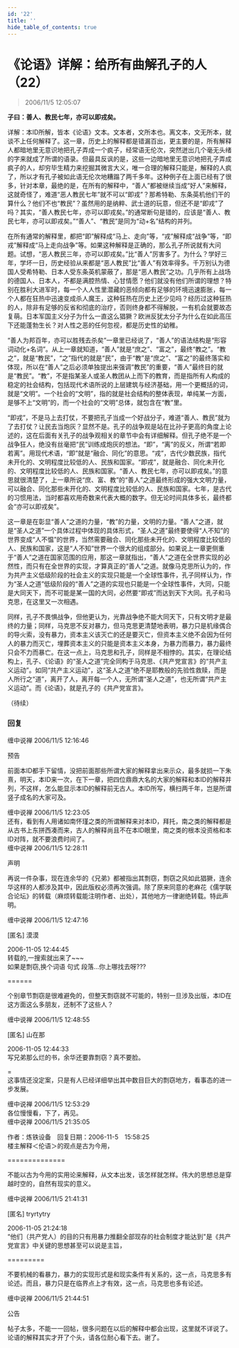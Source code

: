 ```yaml
---
id: '22'
title: ''
hide_table_of_contents: true
---
```


# 《论语》详解：给所有曲解孔子的人（22）

> 2006/11/5 12:05:07

**子曰：善人、教民七年，亦可以即戎矣。**
 
详解：本ID所解，皆本《论语》文本。文本者，文所本也。离文本，文无所本，就谈不上任何解释了。这一章，历史上的解释都是错漏百出，更主要的是，所有解释人都暗地里无意识地把孔子弄成一个疯子，经常语无伦次，突然迸出几个毫无头绪的字来就成了所谓的语录。但最具反讽的是，这些一边暗地里无意识地把孔子弄成疯子的人，却穷毕生精力来挖掘其微言大义，唯一合理的解释只能是，解释的人疯了，所以才有孔子被如此语无伦次地糟蹋了两千多年。这种例子在上面已经有了很多，针对本章，最绝的是，在所有的解释中，“善人”都被继续当成“好人”来解释，这就奇怪了，难道“恶人教民七年”就不可以“即戎”？那希特勒、东条英机他们干的算什么？他们不也“教民”？虽然用的是纳粹、武士道的玩意，但还不是“即戎”了吗？其实，“善人教民七年，亦可以即戎矣。”的通常断句是错的，应该是“善人、教民七年，亦可以即戎矣。”“善人”、“教民”是同为“动+名”结构的并列。
 
在所有通常的解释里，都把“即”解释成“马上、走向”等，“戎”解释成“战争”等，“即戎”解释成“马上走向战争”等。如果这种解释是正确的，那么孔子所说就有大问题。试想，“恶人教民三年，亦可以即戎矣。”比“善人”厉害多了。为什么？学好三年，学坏一日，历史经验从来都是“恶人教民”比“善人”有效率得多。千万别认为德国人受希特勒、日本人受东条英机蒙蔽了，那是“恶人教民”之功。几乎所有上战场的德国人、日本人，不都是满腔热情、心甘情愿？他们就没有他们所谓的理想？特别在胜利大进军时，每一个人人性里潜藏的恶倾向都有足够的环境迅速膨胀，每一个人都在狂热中迅速变成杀人魔王，这种狂热在历史上还少见吗？经历过这种狂热的人，除非有足够的反省和彻底的治疗，否则终身都不得解脱，一有机会就要故态复萌。日本军国主义分子为什么一直这么猖獗？欧洲反犹太分子为什么在如此高压下还能蓬勃生长？对人性之恶的任何忽视，都是历史性的幼稚。

“善人为邦百年，亦可以胜残去杀矣”一章里已经说了，“善人”的语法结构是“形容词动化+名词”。从上一章就知道，“善人”就是“庶之”、“富之”，最终“教之”。“教之”，就是“教民”，“之”指代的就是“民”，由于“教”是“庶之”、“富之”的最终落实和体现，所以在“善人”之后必须单独提出来强调“教民”的重要，“善人”最终目的就是“教民”。“教”，不是指某圣人或圣人教团从上而下的教育，而是指所有人构成的稳定的社会结构，包括现代术语所说的上层建筑与经济基础，用一个更概括的词，就是“文明”。一个社会的“文明”，指的就是社会结构的整体表现，单纯某一方面，是够不上“文明”的，而一个社会的“文明”总体，就包含在“教”里。

“即戎”，不是马上去打仗，不要把孔子当成一个好战分子，难道“善人、教民”就为了去打仗？让民去当炮灰？显然不是。孔子的战争观是站在比孙子更高的角度上论述的，这在后面有关孔子的战争观相关的章节中会有详细解释。但孔子绝不是一个战争狂人，绝没有丝毫把“民”训练成炮灰的想法。“即”，“离”的反义，所谓“若即若离”。用现代术语，“即”就是“融合、同化”的意思。“戎”，古代少数民族，指代未开化的、文明程度比较低的人、民族和国家。“即戎”，就是融合、同化未开化的、文明程度比较低的人、民族和国家。“善人、教民七年，亦可以即戎矣。”的意思就很清楚了，上一章所说“庶、富、教”的“善人”之道最终形成的强大文明力量，可以融合、同化那些未开化的、文明程度比较低的人、民族和国家。七年，是古代的习惯用法，当时都喜欢用奇数来代表大概的数字。但无论时间具体多长，最终都会“亦可以即戎矣”。

这一章是在彰显“善人”之道的力量，“教”的力量，文明的力量。“善人”之道，就是“圣人之道”一个具体过程中体现的具体形式，“圣人之道”最终要使得“人不知”的世界变成“人不愠”的世界，当然需要融合、同化那些未开化的、文明程度比较低的人、民族和国家，这是“人不知”世界一个很大的组成部分。如果说上一章更侧重于“善人”之道在国家范围的应用，那这一章就指出，“善人”之道在全世界实现的必然性，而只有在全世界的实现，才算真正的“善人”之道。就像马克思所认为的，作为共产主义低级阶段的社会主义的实现只能是一个全球性事件，孔子同样认为，作为“圣人之道”低级阶段的“善人”之道的实现也只能是一个全球性事件，大同，只能是大同天下，而不可能是某一国的大同，必然要“即戎”而达到天下大同。孔子和马克思，在这里又一次相遇。

同样，孔子不畏惧战争，但他更认为，光靠战争绝不能大同天下，只有文明才是最终的力量；同样，马克思不反对暴力，但马克思更清楚地表明，暴力只是机缘偶合的导火索，没有暴力，资本主义该灭亡的还是要灭亡，但资本主义绝不会因为任何人的暴力而灭亡，埋葬资本主义的只能是资本主义本身，为暴力而暴力，暴力最终只会不力而暴亡。在这一点上，马克思和孔子，同样是不相悖的。其实，在理论结构上，孔子、《论语》的“圣人之道”完全同构于马克思、《共产党宣言》的“共产主义运动”。如同“共产主义运动”，这“圣人之道”绝不是耶教般的先验性救赎，而是人所行之“道”，离开了人，离开每一个人，无所谓“圣人之道”，也无所谓“共产主义运动”。而《论语》，就是孔子的《共产党宣言》。

（待续）

### 回复

<div class='blog-comment'>
<span class='blog-comment-chan'>缠中说禅</span> 2006/11/5 12:16:46<br/>

预告

前面本ID都手下留情，没把前面那些所谓大家的解释拿出来示众，最多就损一下朱熹，明天，本ID来一次，在下一章，把四位鼎鼎大名的大家的解释和本ID的解释并列，不这样，怎么能显示本ID的解释前无古人。本ID所写，横扫两千年，岂是所谓竖子成名的大家可及。
</div>

<div class='blog-comment'>
<span class='blog-comment-chan'>缠中说禅</span> 2006/11/5 12:23:05<br/>
还有，看到有人用诸如南怀瑾之类的所谓解释来对本ID，拜托，南之类的解释都是从古书上东拼西凑而来，古人的解释尚且不在本ID眼里，南之类的根本没资格和本ID对阵，就不要浪费时间了。
</div>

<div class='blog-comment'>
<span class='blog-comment-chan'>缠中说禅</span> 2006/11/5 12:28:11<br/>

声明

再说一件杂事，现在连余华的《兄弟》都被指出其剽窃，剽窃之风如此猖獗，连余华这样的人都涉及其中，因此版权必须再次强调。除了原来同意的老麻花《儒学联合论坛》的转载（麻烦转载能注明作者、出处），其他地方一律谢绝转载。特此声明。
</div>

<div class='blog-comment'>
<span class='blog-comment-chan'>缠中说禅</span> 2006/11/5 12:47:16<br/>

[匿名] 漠漠 

 
2006-11-05 12:44:45 <br/>
转载的,一搜索就出来了~~~ <br/>
如果是剽窃,换个词语 句式 段落...你上哪找去呀??? 
 
======<br/>

个别章节剽窃是很难避免的，但整天剽窃就不可能的，特别一旦涉及出版，本ID在这方面这么多朋友，还制不了这些人？
</div>

<div class='blog-comment'>
<span class='blog-comment-chan'>缠中说禅</span> 2006/11/5 12:48:55<br/>

[匿名] 山在那 

 
2006-11-05 12:44:33 <br/>
写兄弟那么烂的书，余华还要靠剽窃？真不要脸。 
 
=<br/>
这事情还没定案，只是有人已经详细举出其中数目巨大的剽窃地方，看事态的进一步发展。
</div>

<div class='blog-comment'>
<span class='blog-comment-chan'>缠中说禅</span> 2006/11/5 12:53:29<br/>
各位慢慢看，下了，再见。
</div>

<div class='blog-comment'>
<span class='blog-comment-chan'>缠中说禅</span> 2006/11/5 21:35:05<br/>

作者：炼铁设备　回复日期：2006-11-5　15:58:25　   <br/>
楼主解释＜伦语＞的观点是古为今用，<br/>
 
==============<br/>

不能以古为今用的实用论来解释，从文本出发，该怎样就怎样。伟大的思想总是穿越时空的，自然有现实的意义。
</div>

<div class='blog-comment'>
<span class='blog-comment-chan'>缠中说禅</span> 2006/11/5 21:41:31<br/>

[匿名] tryrtytry 

 
2006-11-05 21:24:18 <br/>
“他们（共产党人）的目的只有用暴力推翻全部现存的社会制度才能达到"是《共产党宣言》中关键的思想甚至可以说是主旨， 
 
=========<br/>

不要机械的看暴力，暴力的实现形式是和现实条件有关系的，这一点，马克思多有论述。而且，暴力只是在临界点上才有效，这一点，马克思也多有论述。
</div>

<div class='blog-comment'>
<span class='blog-comment-chan'>缠中说禅</span> 2006/11/5 21:44:51<br/>

公告

帖子太多，不能一一回帖，很多问题在以后的解释中都会出现，这里就不详说了。论语的解释其实才开了个头，请各位耐心看下去。谢了。
</div>